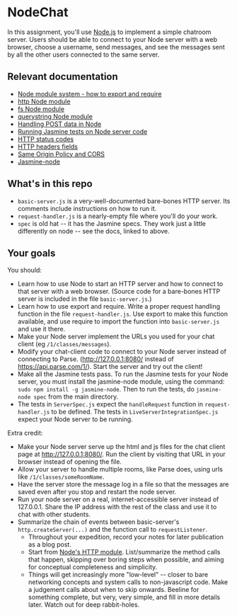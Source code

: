 # NodeChat

In this assignment, you'll use [Node.js](http://nodejs.org) to implement a simple chatroom server. Users should be able to connect to your Node server with a web browser, choose a username, send messages, and see the messages sent by all the other users connected to the same server.

## Relevant documentation
* [Node module system - how to export and require](http://nodejs.org/api/modules.html)
* [http Node module](http://nodemanual.org/0.8.14/nodejs_ref_guide/http.html)
* [fs Node module](http://nodemanual.org/0.8.14/nodejs_ref_guide/fs.html)
* [querystring Node module](http://nodemanual.org/0.8.14/nodejs_ref_guide/querystring.html)
* [Handling POST data in Node](http://blog.frankgrimm.net/2010/11/howto-access-http-message-body-post-data-in-node-js/)
* [Running Jasmine tests on Node server code](http://www.2ality.com/2011/10/jasmine.html)
* [HTTP status codes](https://en.wikipedia.org/wiki/List_of_HTTP_status_codes)
* [HTTP headers fields](http://en.wikipedia.org/wiki/List_of_HTTP_header_fields)
* [Same Origin Policy and CORS](http://en.wikipedia.org/wiki/Same_origin_policy)
* [Jasmine-node](https://github.com/mhevery/jasmine-node)

## What's in this repo
* `basic-server.js` is a very-well-documented bare-bones HTTP server.  Its comments include instructions on how to run it.
* `request-handler.js` is a nearly-empty file where you'll do your work.
* `spec` is old hat -- it has the Jasmine specs.  They work just a little differently on node -- see the docs, linked to above.

## Your goals

You should:
* Learn how to use Node to start an HTTP server and how to connect to that server with a web browser. (Source code for a bare-bones HTTP server is included in the file `basic-server.js`.)
* Learn how to use export and require. Write a proper request handling function in the file `request-handler.js`. Use export to make this function available, and use require to import the function into `basic-server.js` and use it there.
* Make your Node server implement the URLs you used for your chat client (eg `/1/classes/messages`).
* Modify your chat-client code to connect to your Node server instead of connecting to Parse. (http://127.0.0.1:8080/ instead of https://api.parse.com/1/). Start the server and try out the client!
* Make all the Jasmine tests pass. To run the Jasmine tests for your Node server, you must install the jasmine-node module, using the command: `sudo npm install -g jasmine-node`. Then to run the tests, do `jasmine-node spec` from the main directory.
* The tests in `ServerSpec.js` expect the `handleRequest` function in `request-handler.js` to be defined. The tests in `LiveServerIntegrationSpec.js` expect your Node server to be running.

Extra credit:
* Make your Node server serve up the html and js files for the chat client page at http://127.0.0.1:8080/. Run the client by visiting that URL in your browser instead of opening the file.
* Allow your server to handle multiple rooms, like Parse does, using urls like `/1/classes/someRoomName`.
* Have the server store the message log in a file so that the messages are saved even after you stop and restart the node server.
* Run your node server on a real, internet-accessible server instead of 127.0.0.1. Share the IP address with the rest of the class and use it to chat with other students.
* Summarize the chain of events between basic-server's `http.createServer(...)` and the function call to `requestListener`.
  * Throughout your expedition, record your notes for later publication as a blog post.
  * Start from [Node's HTTP module](https://github.com/joyent/node/blob/master/lib/http.js#L1717).  List/summarize the method calls that happen, skipping over boring steps when possible, and aiming for conceptual completeness and simplicity.
  * Things will get increasingly more "low-level" -- closer to bare networking concepts and system calls to non-javascript code.  Make a judgement calls about when to skip onwards.  Beeline for something complete, but very, very simple, and fill in more details later.  Watch out for deep rabbit-holes.

